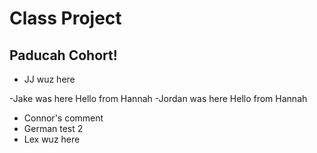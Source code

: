 # Class Project

## Paducah Cohort!

- JJ wuz here



-Jake was here
Hello from Hannah
-Jordan was here
Hello from Hannah
- Connor's comment
- German test 2
- Lex wuz here


